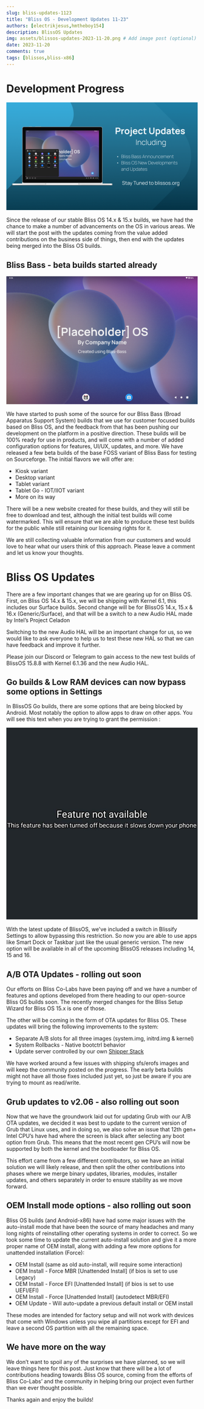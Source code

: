```yaml
---
slug: bliss-updates-1123
title: "Bliss OS - Development Updates 11-23"
authors: [electrikjesus,hmtheboy154]
description: BlissOS Updates
img: assets/blissos-updates-2023-11-20.png # Add image post (optional)
date: 2023-11-20
comments: true
tags: [blissos,bliss-x86]
---
```


# Development Progress

![alt text](assets/blissos-updates-2023-11-20.png "Bliss OS - Development Updates 11-23")

Since the release of our stable Bliss OS 14.x & 15.x builds, we have had the chance to make a number of advancements on the OS in various areas. We will start the post with the updates coming from the value added contributions on the business side of things, then end with the updates being merged into the Bliss OS builds. 


## Bliss Bass - beta builds started already

![alt_text](assets/bliss-updates-1123/blissbass-tabletgo.png "Bliss Bass - Tablet Go - IOT/IIOT test build")

We have started to push some of the source for our Bliss Bass (Broad Apparatus Support System) builds that we use for customer focused builds based on Bliss OS, and the feedback from that has been pushing our development on the platform in a positive direction. These builds will be 100% ready for use in products, and will come with a number of added configuration options for features, UI/UX, updates, and more. We have released a few beta builds of the base FOSS variant of Bliss Bass for testing on Sourceforge. The initial flavors we will offer are:


* Kiosk variant
* Desktop variant
* Tablet variant
* Tablet Go - IOT/IIOT variant
* More on its way

There will be a new website created for these builds, and they will still be free to download and test, although the initial test builds will come watermarked. This will ensure that we are able to produce these test builds for the public while still retaining our licensing rights for it. 

We are still collecting valuable information from our customers and would love to hear what our users think of this approach. Please leave a comment and let us know your thoughts. 


# Bliss OS Updates

There are a few important changes that we are gearing up for on Bliss OS. First, on Bliss OS 14.x & 15.x, we will be shipping with Kernel 6.1, this includes our Surface builds. Second change will be for BlissOS 14.x, 15.x & 16.x (Generic/Surface), and that will be a switch to a new Audio HAL made by Intel’s Project Celadon

Switching to the new Audio HAL will be an important change for us, so we would like to ask everyone to help us to test these new HAL so that we can have feedback and improve it further.

Please join our Discord or Telegram to gain access to the new test builds of BlissOS 15.8.8 with Kernel 6.1.36 and the new Audio HAL.


## Go builds & Low RAM devices can now bypass some options in Settings

In BlissOS Go builds, there are some options that are being blocked by Android. Most notably the option to allow apps to draw on other apps. You will see this text when you are trying to grant the permission :


![alt_text](assets/bliss-updates-1123/image1.jpg "image_tooltip")


With the latest update of BlissOS, we've included a switch in Blissify Settings to allow bypassing this restriction. So now you are able to use apps like Smart Dock or Taskbar just like the usual generic version. The new option will be available in all of the upcoming BlissOS releases including 14, 15 and 16.


## A/B OTA Updates - rolling out soon

Our efforts on Bliss Co-Labs have been paying off and we have a number of features and options developed from there heading to our open-source Bliss OS builds soon. The recently merged changes for the Bliss Setup Wizard for Bliss OS 15.x is one of those. 

The other will be coming in the form of OTA updates for Bliss OS. These updates will bring the following improvements to the system:


* Separate A/B slots for all three images (system.img, initrd.img & kernel)
* System Rollbacks - Native bootctrl behavior
* Update server controlled by our own [Shipper Stack](https://github.com/shipperstack)

We have worked around a few issues with shipping sfs/erofs images and will keep the community posted on the progress. The early beta builds might not have all those fixes included just yet, so just be aware if you are trying to mount as read/write.


## Grub updates to v2.06 - also rolling out soon

Now that we have the groundwork laid out for updating Grub with our A/B OTA updates, we decided it was best to update to the current version of Grub that Linux uses, and in doing so, we also solve an issue that 12th gen+ Intel CPU’s have had where the screen is black after selecting any boot option from Grub. This means that the most recent gen CPU’s will now be supported by both the kernel and the bootloader for Bliss OS. 

This effort came from a few different contributors, so we have an initial solution we will likely release, and then split the other contributions into phases where we merge binary updates, libraries, modules, installer updates, and others separately in order to ensure stability as we move forward. 


## OEM Install mode options - also rolling out soon

Bliss OS builds (and Android-x86)  have had some major issues with the auto-install mode that have been the source of many headaches and many long nights of reinstalling other operating systems in order to correct. So we took some time to update the current auto-install solution and give it a more proper name of OEM install, along with adding a few more options for unattended installation (Force):


* OEM Install (same as old auto-install, will require some interaction)
* OEM Install - Force MBR [Unattended Install] (if bios is set to use Legacy)
* OEM Install - Force EFI [Unattended Install] (if bios is set to use UEFI/EFI)
* OEM Install - Force [Unattended Install] (autodetect MBR/EFI)
* OEM Update - Will auto-update a previous default install or OEM install

These modes are intended for factory setup and will not work with devices that come with Windows unless you wipe all partitions except for EFI and leave a second OS partition with all the remaining space. 


## We have more on the way

We don’t want to spoil any of the surprises we have planned, so we will leave things here for this post. Just know that there will be a lot of contributions heading towards Bliss OS source, coming from the efforts of Bliss Co-Labs’ and the community in helping bring our project even further than we ever thought possible. 

Thanks again and enjoy the builds!
